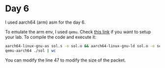 # Day 6

I used aarch64 (arm) asm for the day 6.

To emulate the arm env, I used `qemu`. Check [this link](https://azeria-labs.com/arm-on-x86-qemu-user/) if you want to setup your lab.
To compile the code and execute it:
```bash
aarch64-linux-gnu-as sol.s -o sol.o && aarch64-linux-gnu-ld sol.o -o sol
qemu-aarch64 ./sol | wc
```

You can modify the line 47 to modify the size of the packet.
